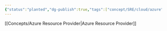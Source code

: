 ```yaml
---
{"status":"planted","dg-publish":true,"tags":["concept/SRE/cloud/azure"],"definition":"Under this namespace you will find most of the resources around running applications","creation_date":"2024-04-25 18:53","permalink":"/concepts/microsoft-compute/","dgPassFrontmatter":true}
---
```


[[Concepts/Azure Resource Provider\|Azure Resource Provider]]
